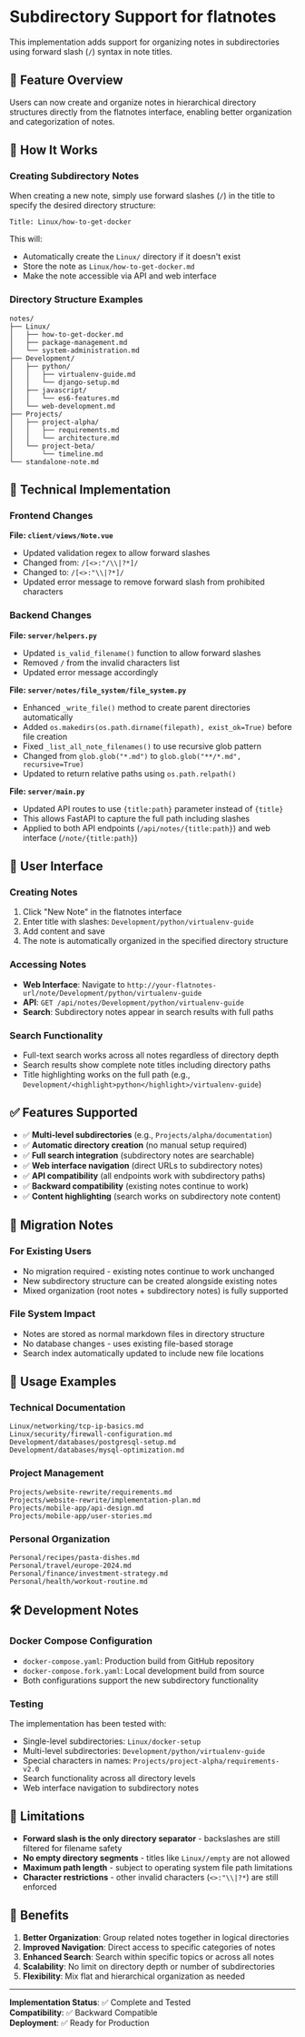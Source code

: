 # Subdirectory Support for flatnotes

This implementation adds support for organizing notes in subdirectories using forward slash (`/`) syntax in note titles.

## 🚀 Feature Overview

Users can now create and organize notes in hierarchical directory structures directly from the flatnotes interface, enabling better organization and categorization of notes.

## 📁 How It Works

### Creating Subdirectory Notes

When creating a new note, simply use forward slashes (`/`) in the title to specify the desired directory structure:

```
Title: Linux/how-to-get-docker
```

This will:
- Automatically create the `Linux/` directory if it doesn't exist
- Store the note as `Linux/how-to-get-docker.md`
- Make the note accessible via API and web interface

### Directory Structure Examples

```
notes/
├── Linux/
│   ├── how-to-get-docker.md
│   ├── package-management.md
│   └── system-administration.md
├── Development/
│   ├── python/
│   │   ├── virtualenv-guide.md
│   │   └── django-setup.md
│   ├── javascript/
│   │   └── es6-features.md
│   └── web-development.md
├── Projects/
│   ├── project-alpha/
│   │   ├── requirements.md
│   │   └── architecture.md
│   └── project-beta/
│       └── timeline.md
└── standalone-note.md
```

## 🔧 Technical Implementation

### Frontend Changes

**File: `client/views/Note.vue`**
- Updated validation regex to allow forward slashes
- Changed from: `/[<>:"/\\|?*]/` 
- Changed to: `/[<>:"\\|?*]/`
- Updated error message to remove forward slash from prohibited characters

### Backend Changes

**File: `server/helpers.py`**
- Updated `is_valid_filename()` function to allow forward slashes
- Removed `/` from the invalid characters list
- Updated error message accordingly

**File: `server/notes/file_system/file_system.py`**
- Enhanced `_write_file()` method to create parent directories automatically
- Added `os.makedirs(os.path.dirname(filepath), exist_ok=True)` before file creation
- Fixed `_list_all_note_filenames()` to use recursive glob pattern
- Changed from `glob.glob("*.md")` to `glob.glob("**/*.md", recursive=True)`
- Updated to return relative paths using `os.path.relpath()`

**File: `server/main.py`**
- Updated API routes to use `{title:path}` parameter instead of `{title}`
- This allows FastAPI to capture the full path including slashes
- Applied to both API endpoints (`/api/notes/{title:path}`) and web interface (`/note/{title:path}`)

## 📱 User Interface

### Creating Notes
1. Click "New Note" in the flatnotes interface
2. Enter title with slashes: `Development/python/virtualenv-guide`
3. Add content and save
4. The note is automatically organized in the specified directory structure

### Accessing Notes
- **Web Interface**: Navigate to `http://your-flatnotes-url/note/Development/python/virtualenv-guide`
- **API**: `GET /api/notes/Development/python/virtualenv-guide`
- **Search**: Subdirectory notes appear in search results with full paths

### Search Functionality
- Full-text search works across all notes regardless of directory depth
- Search results show complete note titles including directory paths
- Title highlighting works on the full path (e.g., `Development/<highlight>python</highlight>/virtualenv-guide`)

## ✅ Features Supported

- ✅ **Multi-level subdirectories** (e.g., `Projects/alpha/documentation`)
- ✅ **Automatic directory creation** (no manual setup required)
- ✅ **Full search integration** (subdirectory notes are searchable)
- ✅ **Web interface navigation** (direct URLs to subdirectory notes)
- ✅ **API compatibility** (all endpoints work with subdirectory paths)
- ✅ **Backward compatibility** (existing notes continue to work)
- ✅ **Content highlighting** (search works on subdirectory note content)

## 🔄 Migration Notes

### For Existing Users
- No migration required - existing notes continue to work unchanged
- New subdirectory structure can be created alongside existing notes
- Mixed organization (root notes + subdirectory notes) is fully supported

### File System Impact
- Notes are stored as normal markdown files in directory structure
- No database changes - uses existing file-based storage
- Search index automatically updated to include new file locations

## 🚦 Usage Examples

### Technical Documentation
```
Linux/networking/tcp-ip-basics.md
Linux/security/firewall-configuration.md
Development/databases/postgresql-setup.md
Development/databases/mysql-optimization.md
```

### Project Management
```
Projects/website-rewrite/requirements.md
Projects/website-rewrite/implementation-plan.md
Projects/mobile-app/api-design.md
Projects/mobile-app/user-stories.md
```

### Personal Organization
```
Personal/recipes/pasta-dishes.md
Personal/travel/europe-2024.md
Personal/finance/investment-strategy.md
Personal/health/workout-routine.md
```

## 🛠️ Development Notes

### Docker Compose Configuration
- `docker-compose.yaml`: Production build from GitHub repository
- `docker-compose.fork.yaml`: Local development build from source
- Both configurations support the new subdirectory functionality

### Testing
The implementation has been tested with:
- Single-level subdirectories: `Linux/docker-setup`
- Multi-level subdirectories: `Development/python/virtualenv-guide`
- Special characters in names: `Projects/project-alpha/requirements-v2.0`
- Search functionality across all directory levels
- Web interface navigation to subdirectory notes

## 📝 Limitations

- **Forward slash is the only directory separator** - backslashes are still filtered for filename safety
- **No empty directory segments** - titles like `Linux//empty` are not allowed
- **Maximum path length** - subject to operating system file path limitations
- **Character restrictions** - other invalid characters (`<>:"\\|?*`) are still enforced

## 🎯 Benefits

1. **Better Organization**: Group related notes together in logical directories
2. **Improved Navigation**: Direct access to specific categories of notes
3. **Enhanced Search**: Search within specific topics or across all notes
4. **Scalability**: No limit on directory depth or number of subdirectories
5. **Flexibility**: Mix flat and hierarchical organization as needed

---

**Implementation Status**: ✅ Complete and Tested  
**Compatibility**: ✅ Backward Compatible  
**Deployment**: ✅ Ready for Production